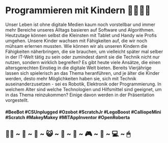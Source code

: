 # Programmieren mit Kindern 👩‍💻👨‍💻

Unser Leben ist ohne digitale Medien kaum noch vorstellbar und immer mehr Bereiche unseres Alltags basieren auf Software und Algorithmen. Heutzutage können selbst die Kleinsten mit Tablet und Handy wie Profis umgehen. Unsere Kinder wachsen mit Fähigkeiten auf, die wir noch mühsam erlernen mussten. Wie können wir als unseren Kindern die Fähigkeiten näherbringen, die sie brauchen, um vielleicht später mal selber in der IT-Welt tätig zu sein oder zumindest damit sie die Technik nicht nur nutzen, sondern wirklich begreifen? 
Es gibt heute viele Ansätze, die einen altersgerechten Einstieg in die digitale Welt bieten. Bereits Vierjährige lassen sich spielerisch an das Thema heranführen, und je älter die Kinder werden, desto mehr Möglichkeiten haben sie, sich mit Technik auseinanderzusetzen - sei es Robotik, Elektronik oder Programmierung. 
In welchem Alter sind welche Technologien und Hilfsmittel sind geeignet, um in das Thema reinzukommen? Einige davon werden in der Präsentation vorgestellt.

#### #BeeBot #CSUnplugged #Ozobot #ScratchJr #LegoBoost #CalliopeMini #Scratch #MakeyMakey #MITAppInventor #OpenRoberta
## 👩‍🚀 ~ 🤖 ~ 👾 ~ 😺 ~ 🦀 ~ 🐞 ~ 🎮 ~ 🚀 ~ 💻 ~ 🖱

